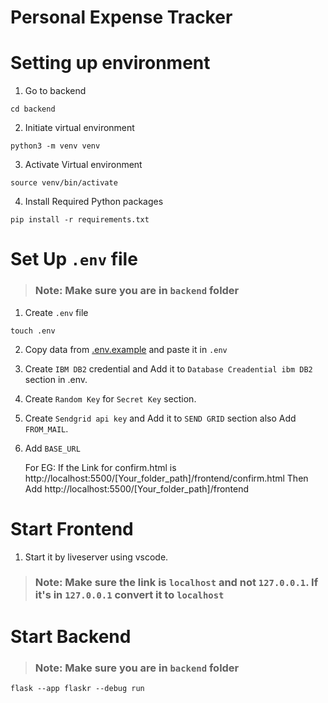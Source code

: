# Personal Expense Tracker

# Setting up environment

1. Go to backend
  ```shell
  cd backend
  ```
2. Initiate virtual environment
  ```shell
  python3 -m venv venv
  ```
3. Activate Virtual environment
  ```shell
  source venv/bin/activate
  ```
4. Install Required Python packages
  ```shell
  pip install -r requirements.txt
  ``` 
# Set Up ```.env``` file
> ### Note: Make sure you are in ```backend``` folder
1. Create ```.env``` file
  ```shell
  touch .env
  ```
2. Copy data from [.env.example](https://github.com/IBM-EPBL/IBM-Project-10506-1659183002/blob/website/development_phase/backend/.env.example) and paste it in ```.env```
3. Create ```IBM DB2``` credential and Add it to ```Database Creadential ibm DB2``` section in .env.
4. Create ```Random Key``` for ```Secret Key``` section.
5. Create ```Sendgrid api key``` and Add it to ```SEND GRID``` section also Add ```FROM_MAIL```.
6. Add ```BASE_URL```
      
      For EG:  If the Link for confirm.html is
      http://localhost:5500/[Your_folder_path]/frontend/confirm.html
      Then Add
      http://localhost:5500/[Your_folder_path]/frontend
# Start Frontend
1. Start it by liveserver using vscode.
> ### Note: Make sure the link is ```localhost``` and not ```127.0.0.1```. If it's in ```127.0.0.1``` convert it to ```localhost```
# Start Backend
> ### Note: Make sure you are in ```backend``` folder
```shell
flask --app flaskr --debug run
```

